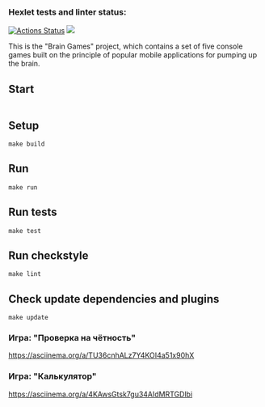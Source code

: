 ### Hexlet tests and linter status:
[![Actions Status](https://github.com/illuzzio/java-project-61/actions/workflows/hexlet-check.yml/badge.svg)](https://github.com/illuzzio/java-project-61/actions)
<a href="https://codeclimate.com/github/illuzzio/java-project-61/maintainability"><img src="https://api.codeclimate.com/v1/badges/bab5f6320bf0a608bede/maintainability" /></a>

This is the "Brain Games" project, which contains a set of five console games built on the principle of popular mobile applications for pumping up the brain.

## Start ##
``` make 
```

## Setup ##
``` make build ```

## Run ##
``` make run ```

## Run tests ##
``` make test ```

## Run checkstyle ##
``` make lint ```

## Check update dependencies and plugins ##
``` make update ```

### Игра: "Проверка на чётность" ###
https://asciinema.org/a/TU36cnhALz7Y4KOI4a51x90hX

### Игра: "Калькулятор" ###
https://asciinema.org/a/4KAwsGtsk7gu34AIdMRTGDlbi
